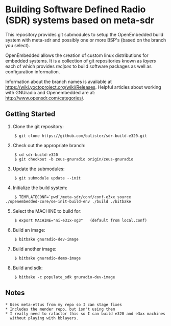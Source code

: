 Building Software Defined Radio (SDR) systems based on meta-sdr
=============================================
This repository provides git submodules to setup the OpenEmbedded build system
with meta-sdr and possibly one or more BSP's (based on the branch you select).

OpenEmbedded allows the creation of custom linux distributions for embedded
systems. It is a collection of git repositories known as *layers* each of
which provides *recipes* to build software packages as well as configuration
information.

Information about the branch names is available at
https://wiki.yoctoproject.org/wiki/Releases. Helpful articles about working
with GNUradio and Openembedded are at: http://www.opensdr.com/categories/.

Getting Started
---------------

1. Clone the git repository:

```
    $ git clone https://github.com/balister/sdr-build-e320.git
```

2. Check out the appropriate branch:

```
    $ cd sdr-build-e320
    $ git checkout -b zeus-gnuradio origin/zeus-gnuradio
```

3. Update the submodules:

```
    $ git submodule update --init
```

4. Initialize the build system:

```
    $ TEMPLATECONF=`pwd`/meta-sdr/conf/conf-e3xx source ./openembedded-core/oe-init-build-env ./build ./bitbake
```

5. Select the MACHINE to build for:

```
    $ export MACHINE="ni-e31x-sg3"   (default from local.conf)
```

6. Build an image:

```
    $ bitbake gnuradio-dev-image
```

7. Build another image:

```
    $ bitbake gnuradio-demo-image
```

8. Build and sdk:

```
    $ bitbake -c populate_sdk gnuradio-dev-image
```

Notes
-----
    * Uses meta-ettus from my repo so I can stage fixes
    * Includes the mender repo, but isn't using them
    * I really need to rafactor this so I can build e320 and e3xx machines
      without playing with bblayers.
